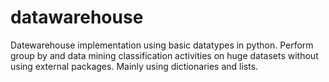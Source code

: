 # datawarehouse
Datewarehouse implementation using basic datatypes in python. Perform group by and data mining classification activities on huge datasets without using external packages. Mainly using dictionaries and lists.
